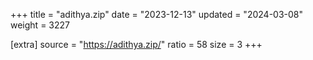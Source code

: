+++
title = "adithya.zip"
date = "2023-12-13"
updated = "2024-03-08"
weight = 3227

[extra]
source = "https://adithya.zip/"
ratio = 58
size = 3
+++

